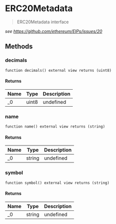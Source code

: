 # ERC20Metadata



> ERC20Metadata interface



*see https://github.com/ethereum/EIPs/issues/20*

## Methods

### decimals

```solidity
function decimals() external view returns (uint8)
```






#### Returns

| Name | Type | Description |
|---|---|---|
| _0 | uint8 | undefined

### name

```solidity
function name() external view returns (string)
```






#### Returns

| Name | Type | Description |
|---|---|---|
| _0 | string | undefined

### symbol

```solidity
function symbol() external view returns (string)
```






#### Returns

| Name | Type | Description |
|---|---|---|
| _0 | string | undefined




